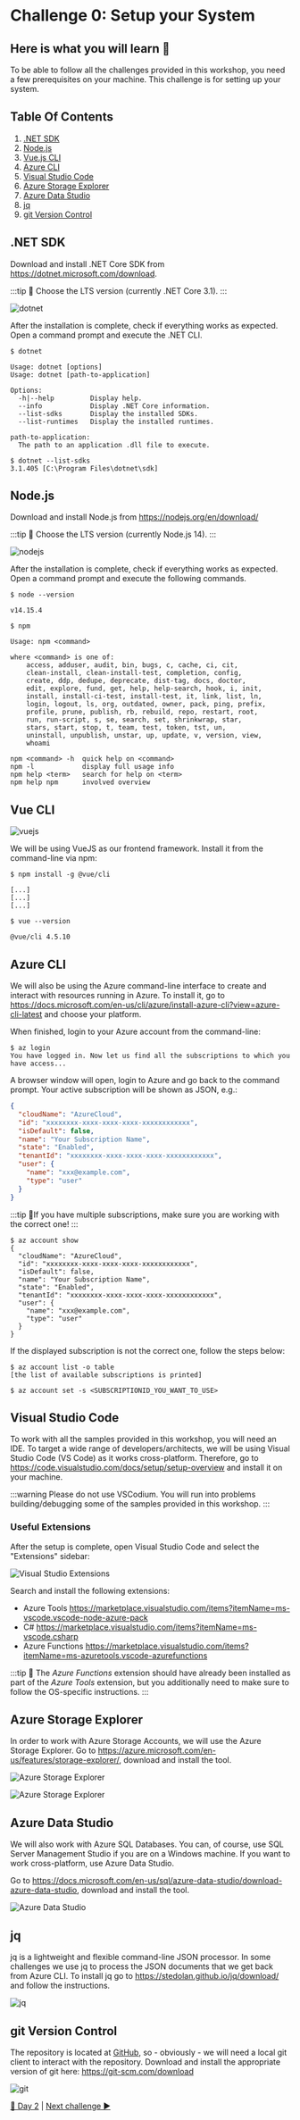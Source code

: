 # Challenge 0: Setup your System

## Here is what you will learn 🎯

To be able to follow all the challenges provided in this workshop, you need a few prerequisites on your machine. This challenge is for setting up your system.

## Table Of Contents

1. [.NET SDK](#net-sdk)
2. [Node.js](#node-js)
3. [Vue.js CLI](#vue-js-cli)
4. [Azure CLI](#azure-cli)
5. [Visual Studio Code](#visual-studio-code)
6. [Azure Storage Explorer](#azure-storage-explorer)
7. [Azure Data Studio](#azure-data-studio)
8. [jq](#jq)
9. [git Version Control](#git-version-control)

## .NET SDK

Download and install .NET Core SDK from <https://dotnet.microsoft.com/download>.

:::tip
📝 Choose the LTS version (currently .NET Core 3.1).
:::

![dotnet](./images/netcore.png "dotnet")

After the installation is complete, check if everything works as expected. Open a command prompt and execute the .NET CLI.

```shell
$ dotnet

Usage: dotnet [options]
Usage: dotnet [path-to-application]

Options:
  -h|--help         Display help.
  --info            Display .NET Core information.
  --list-sdks       Display the installed SDKs.
  --list-runtimes   Display the installed runtimes.

path-to-application:
  The path to an application .dll file to execute.

$ dotnet --list-sdks
3.1.405 [C:\Program Files\dotnet\sdk]
```

## Node.js

Download and install Node.js from <https://nodejs.org/en/download/>

:::tip
📝 Choose the LTS version (currently Node.js 14).
:::

![nodejs](./images/nodejs.png "nodejs")

After the installation is complete, check if everything works as expected. Open a command prompt and execute the following commands.

```shell
$ node --version

v14.15.4

$ npm

Usage: npm <command>

where <command> is one of:
    access, adduser, audit, bin, bugs, c, cache, ci, cit,
    clean-install, clean-install-test, completion, config,
    create, ddp, dedupe, deprecate, dist-tag, docs, doctor,
    edit, explore, fund, get, help, help-search, hook, i, init,
    install, install-ci-test, install-test, it, link, list, ln,
    login, logout, ls, org, outdated, owner, pack, ping, prefix,
    profile, prune, publish, rb, rebuild, repo, restart, root,
    run, run-script, s, se, search, set, shrinkwrap, star,
    stars, start, stop, t, team, test, token, tst, un,
    uninstall, unpublish, unstar, up, update, v, version, view,
    whoami

npm <command> -h  quick help on <command>
npm -l            display full usage info
npm help <term>   search for help on <term>
npm help npm      involved overview
```

## Vue CLI

![vuejs](./images/vuejs.png "vuejs")

We will be using VueJS as our frontend framework. Install it from the command-line via npm:

```shell
$ npm install -g @vue/cli

[...]
[...]
[...]

$ vue --version

@vue/cli 4.5.10
```

## Azure CLI

We will also be using the Azure command-line interface to create and interact with resources running in Azure. To install it, go to <https://docs.microsoft.com/en-us/cli/azure/install-azure-cli?view=azure-cli-latest> and choose your platform.

When finished, login to your Azure account from the command-line:

```shell
$ az login
You have logged in. Now let us find all the subscriptions to which you have access...
```

A browser window will open, login to Azure and go back to the command prompt. Your active subscription will be shown as JSON, e.g.:

```json
{
  "cloudName": "AzureCloud",
  "id": "xxxxxxxx-xxxx-xxxx-xxxx-xxxxxxxxxxxx",
  "isDefault": false,
  "name": "Your Subscription Name",
  "state": "Enabled",
  "tenantId": "xxxxxxxx-xxxx-xxxx-xxxx-xxxxxxxxxxxx",
  "user": {
    "name": "xxx@example.com",
    "type": "user"
  }
}
```

:::tip
📝If you have multiple subscriptions, make sure you are working with the correct one!
:::

```shell
$ az account show
{
  "cloudName": "AzureCloud",
  "id": "xxxxxxxx-xxxx-xxxx-xxxx-xxxxxxxxxxxx",
  "isDefault": false,
  "name": "Your Subscription Name",
  "state": "Enabled",
  "tenantId": "xxxxxxxx-xxxx-xxxx-xxxx-xxxxxxxxxxxx",
  "user": {
    "name": "xxx@example.com",
    "type": "user"
  }
}
```

If the displayed subscription is not the correct one, follow the steps below:

```shell
$ az account list -o table
[the list of available subscriptions is printed]

$ az account set -s <SUBSCRIPTIONID_YOU_WANT_TO_USE>
```

## Visual Studio Code

To work with all the samples provided in this workshop, you will need an IDE. To target a wide range of developers/architects, we will be using Visual Studio Code (VS Code) as it works cross-platform. Therefore, go to <https://code.visualstudio.com/docs/setup/setup-overview> and install it on your machine.

:::warning
Please do not use VSCodium. You will run into problems building/debugging some of the samples provided in this workshop.
:::

### Useful Extensions

After the setup is complete, open Visual Studio Code and select the "Extensions" sidebar:

![Visual Studio Extensions](./images/vscode_extensions.png "VS Code Extensions")

Search and install the following extensions:

- Azure Tools <https://marketplace.visualstudio.com/items?itemName=ms-vscode.vscode-node-azure-pack>
- C# <https://marketplace.visualstudio.com/items?itemName=ms-vscode.csharp>
- Azure Functions <https://marketplace.visualstudio.com/items?itemName=ms-azuretools.vscode-azurefunctions>

:::tip
📝 The _Azure Functions_ extension should have already been installed as part of the _Azure Tools_ extension, but you additionally need to make sure to follow the OS-specific instructions.
:::

## Azure Storage Explorer

In order to work with Azure Storage Accounts, we will use the Azure Storage Explorer. Go to <https://azure.microsoft.com/en-us/features/storage-explorer/>, download and install the tool.

![Azure Storage Explorer](./images/storage_explorer.png "Azure Storage Explorer")

![Azure Storage Explorer](./images/storage_explorer_view.png "Azure Storage Explorer")

## Azure Data Studio

We will also work with Azure SQL Databases. You can, of course, use SQL Server Management Studio if you are on a Windows machine. If you want to work cross-platform, use Azure Data Studio.

Go to <https://docs.microsoft.com/en-us/sql/azure-data-studio/download-azure-data-studio>, download and install the tool.

![Azure Data Studio](./images/azure_data_studio.png "Azure Data Studio")

## jq

jq is a lightweight and flexible command-line JSON processor. In some challenges we use jq to process the JSON documents that we get back from Azure CLI. To install jq go to <https://stedolan.github.io/jq/download/> and follow the instructions.

![jq](./images/jq.png)

## git Version Control

The repository is located at [GitHub](https://github.com/), so - obviously - we will need a local git client to interact with the repository. Download and install the appropriate version of git here: <https://git-scm.com/download>

![git](./images/logo@2x.png)

[🔼 Day 2](../README.md) | [Next challenge ▶](./challenge-1.md)
